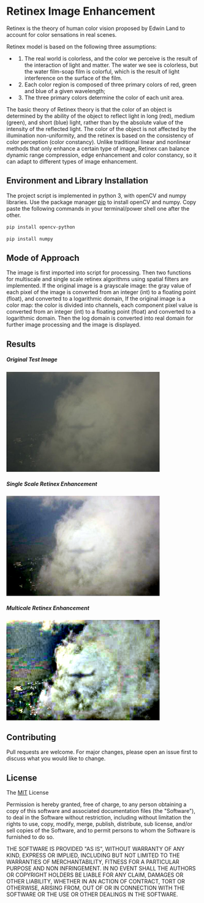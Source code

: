 # Retinex Image Enhancement
Retinex is the theory of human color vision proposed by Edwin Land to account for color sensations in real scenes.

Retinex model is
based on the following three assumptions:
- 1. The real world is colorless, and the color we perceive is the result of the interaction
of light and matter. The water we see is colorless, but the water film-soap film is
colorful, which is the result of light interference on the surface of the film.
- 2. Each color region is composed of three primary colors of red, green and blue of a
given wavelength;
- 3. The three primary colors determine the color of each unit area.

The basic theory of Retinex theory is that the color of an object is determined by the
ability of the object to reflect light in long (red), medium (green), and short (blue) light,
rather than by the absolute value of the intensity of the reflected light. The color of the
object is not affected by the illumination non-uniformity, and the retinex is based on the
consistency of color perception (color constancy). Unlike traditional linear and nonlinear
methods that only enhance a certain type of image, Retinex can balance dynamic range
compression, edge enhancement and color constancy, so it can adapt to different types of
image enhancement.


## Environment and Library Installation
The project script is implemented in python 3, with openCV and numpy libraries.
Use the package manager [pip](https://pip.pypa.io/en/stable/) to install openCV and numpy. Copy paste the following commands in your terminal/power shell one after the other.

```bash
pip install opencv-python
```
```bash
pip install numpy
```
## Mode of Approach
The image is first imported into script for processing.
Then two functions for multiscale and single scale retinex algorithms using spatial filters
are implemented. If the original image is a grayscale image: the gray value of each pixel of
the image is converted from an integer (int) to a floating point (float), and converted to a
logarithmic domain, If the original image is a color map: the color is divided into channels,
each component pixel value is converted from an integer (int) to a floating point (float) and
converted to a logarithmic domain. Then the log domain is converted into real domain for
further image processing and the image is displayed.

## Results


<p>
  <h5>Original Test Image</h5>
  <img src="sd.jpg" width="400" title="hover text">
  <h5>Single Scale Retinex Enhancement</h5>
  <img src="SSR.jpg" width="400" alt="accessibility text">
  <h5>Multicale Retinex Enhancement</h5>
  <img src="MSR.jpg" width="400" alt="accessibility text">
</p>


## Contributing
Pull requests are welcome. For major changes, please open an issue first to discuss what you would like to change.


## License
The [MIT](https://choosealicense.com/licenses/mit/) License

Permission is hereby granted, free of charge, to any person obtaining a copy of this software and associated documentation files (the "Software"), to deal in the Software without restriction, including without limitation the rights to use, copy, modify, merge, publish, distribute, sub license, and/or sell copies of the Software, and to permit persons to whom the Software is furnished to do so.

THE SOFTWARE IS PROVIDED "AS IS", WITHOUT WARRANTY OF ANY KIND, EXPRESS OR IMPLIED, INCLUDING BUT NOT LIMITED TO THE WARRANTIES OF MERCHANTABILITY, FITNESS FOR A PARTICULAR PURPOSE AND NON INFRINGEMENT. IN NO EVENT SHALL THE AUTHORS OR COPYRIGHT HOLDERS BE LIABLE FOR ANY CLAIM, DAMAGES OR OTHER LIABILITY, WHETHER IN AN ACTION OF CONTRACT, TORT OR OTHERWISE, ARISING FROM, OUT OF OR IN CONNECTION WITH THE SOFTWARE OR THE USE OR OTHER DEALINGS IN THE SOFTWARE.
